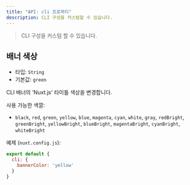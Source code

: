 ```yaml
---
title: "API: cli 프로퍼티"
description: CLI 구성을 커스텀할 수 있습니다.
---
```


> CLI 구성을 커스텀 할 수 있습니다.

## 배너 색상

- 타입: `String`
- 기본값: `green`

CLI 배너의 'Nuxt.js' 타이틀 색상을 변경합니다.

사용 가능한 색깔:
- `black`, `red`, `green`, `yellow`, `blue`, `magenta`, `cyan`, `white`, `gray`, `redBright`, `greenBright`, `yellowBright`, `blueBright`, `magentaBright`, `cyanBright`, `whiteBright`

예제 (`nuxt.config.js`):

```js
export default {
  cli: {
    bannerColor: 'yellow'
  }
}
```
